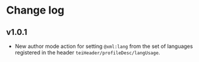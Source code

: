 # Change log #

## v1.0.1 ##

- New author mode action for setting `@xml:lang` from the set of
  languages registered in the header
  `teiHeader/profileDesc/langUsage`.
